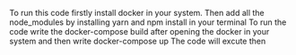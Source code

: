 To run this code firstly install docker in your system.
Then add all the node_modules by installing yarn and npm install in your terminal 
To run the code write the docker-compose build after opening the docker in your system and then write docker-compose up 
The code will excute then
